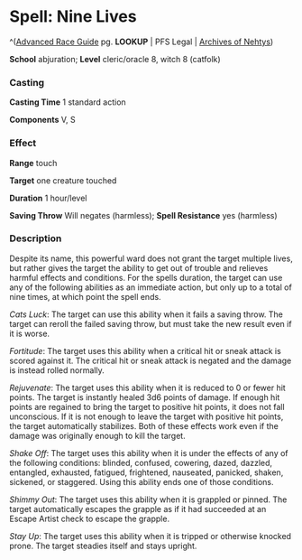 # Spell: Nine Lives

^([Advanced Race Guide][ss-nine-lives] pg. **LOOKUP** | PFS Legal | [Archives of Nehtys][sn-nine-lives])

**School** abjuration; **Level** cleric/oracle 8, witch 8 (catfolk)

### Casting

**Casting Time** 1 standard action  

**Components** V, S

### Effect

**Range** touch  

**Target** one creature touched  

**Duration** 1 hour/level  

**Saving Throw** Will negates (harmless); **Spell Resistance** yes (harmless)

### Description

Despite its name, this powerful ward does not grant the target multiple lives, but rather gives the target the ability to get out of trouble and relieves harmful effects and conditions. For the spells duration, the target can use any of the following abilities as an immediate action, but only up to a total of nine times, at which point the spell ends.  

_Cats Luck_: The target can use this ability when it fails a saving throw. The target can reroll the failed saving throw, but must take the new result even if it is worse.  

_Fortitude_: The target uses this ability when a critical hit or sneak attack is scored against it. The critical hit or sneak attack is negated and the damage is instead rolled normally.  

_Rejuvenate_: The target uses this ability when it is reduced to 0 or fewer hit points. The target is instantly healed 3d6 points of damage. If enough hit points are regained to bring the target to positive hit points, it does not fall unconscious. If it is not enough to leave the target with positive hit points, the target automatically stabilizes. Both of these effects work even if the damage was originally enough to kill the target.  

_Shake Off_: The target uses this ability when it is under the effects of any of the following conditions: blinded, confused, cowering, dazed, dazzled, entangled, exhausted, fatigued, frightened, nauseated, panicked, shaken, sickened, or staggered. Using this ability ends one of those conditions.  

_Shimmy Out_: The target uses this ability when it is grappled or pinned. The target automatically escapes the grapple as if it had succeeded at an Escape Artist check to escape the grapple.  

_Stay Up_: The target uses this ability when it is tripped or otherwise knocked prone. The target steadies itself and stays upright.

[ss-nine-lives]: http://paizo.com/products/btpy8rv2
[sn-nine-lives]: http://www.archivesofnethys.com/SpellDisplay.aspx?ItemName=Nine%20Lives